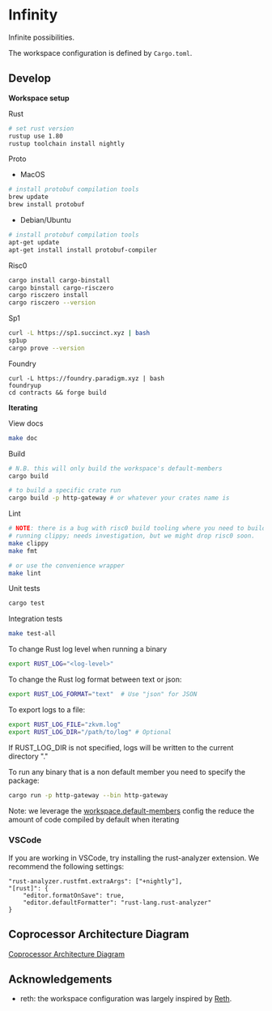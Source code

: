 # Infinity

Infinite possibilities.

The workspace configuration is defined by `Cargo.toml`.

## Develop

**Workspace setup**

Rust

```sh
# set rust version
rustup use 1.80
rustup toolchain install nightly
```

Proto

- MacOS

```sh
# install protobuf compilation tools
brew update
brew install protobuf
```

- Debian/Ubuntu

```sh
# install protobuf compilation tools
apt-get update
apt-get install install protobuf-compiler
```

Risc0

```sh
cargo install cargo-binstall
cargo binstall cargo-risczero
cargo risczero install
cargo risczero --version
```

Sp1

```sh
curl -L https://sp1.succinct.xyz | bash
sp1up
cargo prove --version
```

Foundry

```
curl -L https://foundry.paradigm.xyz | bash
foundryup
cd contracts && forge build
```

**Iterating**

View docs

```sh
make doc
```

Build

```sh
# N.B. this will only build the workspace's default-members
cargo build

# to build a specific crate run
cargo build -p http-gateway # or whatever your crates name is
```

Lint

```sh
# NOTE: there is a bug with risc0 build tooling where you need to build before
# running clippy; needs investigation, but we might drop risc0 soon.
make clippy
make fmt

# or use the convenience wrapper
make lint
```

Unit tests

```sh
cargo test
```

Integration tests

```sh
make test-all
```

To change Rust log level when running a binary

```sh
export RUST_LOG="<log-level>"
```

To change the Rust log format between text or json:

```sh
export RUST_LOG_FORMAT="text"  # Use "json" for JSON
```

To export logs to a file:

```sh
export RUST_LOG_FILE="zkvm.log" 
export RUST_LOG_DIR="/path/to/log" # Optional
```
If RUST_LOG_DIR is not specified, logs will be written to the current directory "."

To run any binary that is a non default member you need to specify the package:

```sh
cargo run -p http-gateway --bin http-gateway
```

Note: we leverage the [workspace.default-members][1] config the reduce the amount of code compiled by default when iterating

### VSCode

If you are working in VSCode, try installing the rust-analyzer extension. We recommend the following settings:

```
"rust-analyzer.rustfmt.extraArgs": ["+nightly"],
"[rust]": {
    "editor.formatOnSave": true,
    "editor.defaultFormatter": "rust-lang.rust-analyzer"
}
```

## Coprocessor Architecture Diagram

[Coprocessor Architecture Diagram](coprocessor_architecture.png)

<!-- https://app.excalidraw.com/s/8oh7cYrMkAR/5fsQ8hJAP0k -->

## Acknowledgements

- reth: the workspace configuration was largely inspired by [Reth][2].

[1]: https://doc.rust-lang.org/cargo/reference/workspaces.html#the-default-members-field
[2]: https://github.com/paradigmxyz/reth
